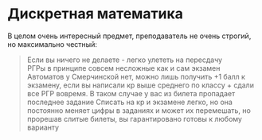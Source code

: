# Дискретная математика
В целом очень интересный предмет, преподаватель не очень строгий, но максимально честный:
>Если вы ничего не делаете - легко улететь на пересдачу \
>РГРы в принципе совсем несложные как и сам экзамен \
>Автоматов у Смерчинской нет, можно лишь получить +1 балл к экзамену, если вы написали кр выше среднего по классу + сдали все РГР вовремя. В таком случае у вас из билета пропадает последнее задание 
>Списать на кр и экзамене легко, но она постоянно меняет цифры в заданиях и может их перемешать, но прорешав слитые билеты, вы гарантировано готовы к любому варианту 

